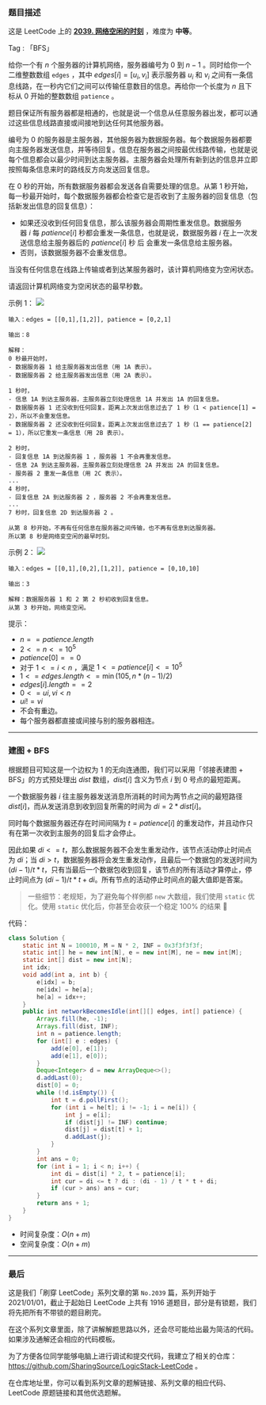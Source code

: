 ### 题目描述

这是 LeetCode 上的 **[2039. 网络空闲的时刻](https://leetcode-cn.com/problems/the-time-when-the-network-becomes-idle/solution/by-ac_oier-5txs/)** ，难度为 **中等**。

Tag : 「BFS」



给你一个有 $n$ 个服务器的计算机网络，服务器编号为 $0$ 到 $n - 1$ 。同时给你一个二维整数数组 `edges` ，其中 $edges[i] = [u_i, v_i]$ 表示服务器 $u_i$ 和 $v_i$ 之间有一条信息线路，在一秒内它们之间可以传输任意数目的信息。再给你一个长度为 $n$ 且下标从 $0$ 开始的整数数组 `patience` 。

题目保证所有服务器都是相通的，也就是说一个信息从任意服务器出发，都可以通过这些信息线路直接或间接地到达任何其他服务器。

编号为 $0$ 的服务器是主服务器，其他服务器为数据服务器。每个数据服务器都要向主服务器发送信息，并等待回复。信息在服务器之间按最优线路传输，也就是说每个信息都会以最少时间到达主服务器。主服务器会处理所有新到达的信息并立即按照每条信息来时的路线反方向发送回复信息。

在 $0$ 秒的开始，所有数据服务器都会发送各自需要处理的信息。从第 $1$ 秒开始，每一秒最开始时，每个数据服务器都会检查它是否收到了主服务器的回复信息（包括新发出信息的回复信息）：

* 如果还没收到任何回复信息，那么该服务器会周期性重发信息。数据服务器 $i$ 每 $patience[i]$ 秒都会重发一条信息，也就是说，数据服务器 $i$ 在上一次发送信息给主服务器后的 $patience[i]$ 秒 后 会重发一条信息给主服务器。
* 否则，该数据服务器不会重发信息。

当没有任何信息在线路上传输或者到达某服务器时，该计算机网络变为空闲状态。

请返回计算机网络变为空闲状态的最早秒数。

示例 1：
![](https://assets.leetcode.com/uploads/2021/09/22/quiet-place-example1.png)
```
输入：edges = [[0,1],[1,2]], patience = [0,2,1]

输出：8

解释：
0 秒最开始时，
- 数据服务器 1 给主服务器发出信息（用 1A 表示）。
- 数据服务器 2 给主服务器发出信息（用 2A 表示）。

1 秒时，
- 信息 1A 到达主服务器，主服务器立刻处理信息 1A 并发出 1A 的回复信息。
- 数据服务器 1 还没收到任何回复。距离上次发出信息过去了 1 秒（1 < patience[1] = 2），所以不会重发信息。
- 数据服务器 2 还没收到任何回复。距离上次发出信息过去了 1 秒（1 == patience[2] = 1），所以它重发一条信息（用 2B 表示）。

2 秒时，
- 回复信息 1A 到达服务器 1 ，服务器 1 不会再重发信息。
- 信息 2A 到达主服务器，主服务器立刻处理信息 2A 并发出 2A 的回复信息。
- 服务器 2 重发一条信息（用 2C 表示）。
...
4 秒时，
- 回复信息 2A 到达服务器 2 ，服务器 2 不会再重发信息。
...
7 秒时，回复信息 2D 到达服务器 2 。

从第 8 秒开始，不再有任何信息在服务器之间传输，也不再有信息到达服务器。
所以第 8 秒是网络变空闲的最早时刻。
```
示例 2：
![](https://assets.leetcode.com/uploads/2021/09/04/network_a_quiet_place_2.png)
```
输入：edges = [[0,1],[0,2],[1,2]], patience = [0,10,10]

输出：3

解释：数据服务器 1 和 2 第 2 秒初收到回复信息。
从第 3 秒开始，网络变空闲。
```

提示：
* $n == patience.length$
* $2 <= n <= 10^5$
* $patience[0] == 0$
* 对于 $1 <= i < n$ ，满足 $1 <= patience[i] <= 10^5$
* $1 <= edges.length <= \min(105, n * (n - 1) / 2)$
* $edges[i].length == 2$
* $0 <= ui, vi < n$
* $ui != vi$
* 不会有重边。
* 每个服务器都直接或间接与别的服务器相连。

---

### 建图 + BFS

根据题目可知这是一个边权为 $1$ 的无向连通图，我们可以采用「邻接表建图 + BFS」的方式预处理出 $dist$ 数组，$dist[i]$ 含义为节点 $i$ 到 $0$ 号点的最短距离。

一个数据服务器 $i$ 往主服务器发送消息所消耗的时间为两节点之间的最短路径 $dist[i]$，而从发送消息到收到回复所需的时间为 $di = 2 * dist[i]$。

同时每个数据服务器还存在时间间隔为 $t = patience[i]$ 的重发动作，并且动作只有在第一次收到主服务的回复后才会停止。

因此如果 $di <= t$，那么数据服务器不会发生重发动作，该节点活动停止时间点为 $di$；当 $di > t$，数据服务器将会发生重发动作，且最后一个数据包的发送时间为 $(di - 1) / t * t$，只有当最后一个数据包收到回复，该节点的所有活动才算停止，停止时间点为 $(di - 1) / t * t + di$。所有节点的活动停止时间点的最大值即是答案。

> 一些细节：老规矩，为了避免每个样例都 `new` 大数组，我们使用 `static` 优化。使用 `static` 优化后，你甚至会收获一个稳定 $100$% 的结果 🤣

代码：
```java
class Solution {
    static int N = 100010, M = N * 2, INF = 0x3f3f3f3f;
    static int[] he = new int[N], e = new int[M], ne = new int[M];
    static int[] dist = new int[N];
    int idx;
    void add(int a, int b) {
        e[idx] = b;
        ne[idx] = he[a];
        he[a] = idx++;
    }
    public int networkBecomesIdle(int[][] edges, int[] patience) {
        Arrays.fill(he, -1);
        Arrays.fill(dist, INF);
        int n = patience.length;
        for (int[] e : edges) {
            add(e[0], e[1]);
            add(e[1], e[0]);
        }
        Deque<Integer> d = new ArrayDeque<>();
        d.addLast(0);
        dist[0] = 0;
        while (!d.isEmpty()) {
            int t = d.pollFirst();
            for (int i = he[t]; i != -1; i = ne[i]) {
                int j = e[i];
                if (dist[j] != INF) continue;
                dist[j] = dist[t] + 1;
                d.addLast(j);
            }
        }
        int ans = 0;
        for (int i = 1; i < n; i++) {
            int di = dist[i] * 2, t = patience[i];
            int cur = di <= t ? di : (di - 1) / t * t + di;
            if (cur > ans) ans = cur;
        }
        return ans + 1;
    }
}
```
* 时间复杂度：$O(n + m)$
* 空间复杂度：$O(n + m)$

---

### 最后

这是我们「刷穿 LeetCode」系列文章的第 `No.2039` 篇，系列开始于 2021/01/01，截止于起始日 LeetCode 上共有 1916 道题目，部分是有锁题，我们将先把所有不带锁的题目刷完。

在这个系列文章里面，除了讲解解题思路以外，还会尽可能给出最为简洁的代码。如果涉及通解还会相应的代码模板。

为了方便各位同学能够电脑上进行调试和提交代码，我建立了相关的仓库：https://github.com/SharingSource/LogicStack-LeetCode 。

在仓库地址里，你可以看到系列文章的题解链接、系列文章的相应代码、LeetCode 原题链接和其他优选题解。

